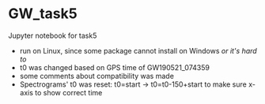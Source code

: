 # GW_task5
Jupyter notebook for task5

- run on Linux, since some package cannot install on Windows _or it's hard to_
- t0 was changed based on GPS time of GW190521_074359
- some comments about compatibility was made
- Spectrograms' t0 was reset: t0=start -> t0=t0-150+start to make sure x-axis to show correct time
